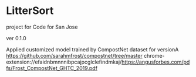 # LitterSort
project for Code for San Jose


ver 0.1.0

Applied customized model trained by CompostNet dataset for versionA
https://github.com/sarahmfrost/compostnet/tree/master
chrome-extension://efaidnbmnnnibpcajpcglclefindmkaj/https://angusforbes.com/pdfs/Frost_CompostNet_GHTC_2019.pdf


